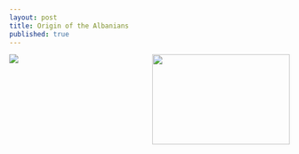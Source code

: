 ```yaml
---
layout: post
title: Origin of the Albanians
published: true
---
```

<p><img src="http://albter.eu5.org/images/At Lofkend.jpg" width="247" height="162" align="right" />

<a href='https://drive.google.com/file/d/0B-SZ9F7Ox-wKLVFtdzBpRFdoM3c/view?usp=sharing&amp;usp=embed_facebook&source=ctrlq.org'><img src='https://lh5.googleusercontent.com/x1pebzexHV2UN88BN8iapFiuF7R-STMWI5rCPndC_5dc857gynnGiA' /></a>
